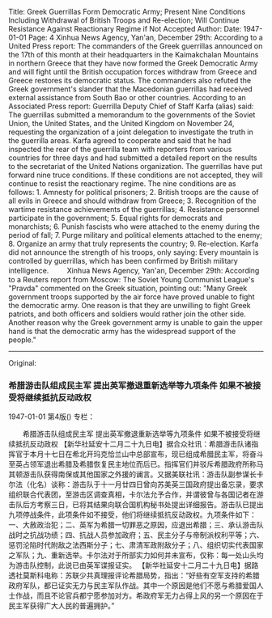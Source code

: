 Title: Greek Guerrillas Form Democratic Army; Present Nine Conditions Including Withdrawal of British Troops and Re-election; Will Continue Resistance Against Reactionary Regime if Not Accepted
Author:
Date: 1947-01-01
Page: 4
Xinhua News Agency, Yan'an, December 29th: According to a United Press report: The commanders of the Greek guerrillas announced on the 17th of this month at their headquarters in the Kaimakchalan Mountains in northern Greece that they have now formed the Greek Democratic Army and will fight until the British occupation forces withdraw from Greece and Greece restores its democratic status. The commanders also refuted the Greek government's slander that the Macedonian guerrillas had received external assistance from South Bao or other countries. According to an Associated Press report: Guerrilla Deputy Chief of Staff Karfa (alias) said: The guerrillas submitted a memorandum to the governments of the Soviet Union, the United States, and the United Kingdom on November 24, requesting the organization of a joint delegation to investigate the truth in the guerrilla areas. Karfa agreed to cooperate and said that he had inspected the rear of the guerrilla team with reporters from various countries for three days and had submitted a detailed report on the results to the secretariat of the United Nations organization. The guerrillas have put forward nine truce conditions. If these conditions are not accepted, they will continue to resist the reactionary regime. The nine conditions are as follows: 1. Amnesty for political prisoners; 2. British troops are the cause of all evils in Greece and should withdraw from Greece; 3. Recognition of the wartime resistance achievements of the guerrillas; 4. Resistance personnel participate in the government; 5. Equal rights for democrats and monarchists; 6. Punish fascists who were attached to the enemy during the period of fall; 7. Purge military and political elements attached to the enemy; 8. Organize an army that truly represents the country; 9. Re-election. Karfa did not announce the strength of his troops, only saying: Every mountain is controlled by guerrillas, which has been confirmed by British military intelligence.
　　
Xinhua News Agency, Yan'an, December 29th: According to a Reuters report from Moscow: The Soviet Young Communist League's "Pravda" commented on the Greek situation, pointing out: "Many Greek government troops supported by the air force have proved unable to fight the democratic army. One reason is that they are unwilling to fight Greek patriots, and both officers and soldiers would rather join the other side. Another reason why the Greek government army is unable to gain the upper hand is that the democratic army has the widespread support of the people."



<hr /> 

Original: 


### 希腊游击队组成民主军  提出英军撤退重新选举等九项条件  如果不被接受将继续抵抗反动政权

1947-01-01
第4版()
专栏：

　　希腊游击队组成民主军
    提出英军撤退重新选举等九项条件
    如果不被接受将继续抵抗反动政权
    【新华社延安十二月二十九日电】据合众社讯：希腊游击队诸指挥官于本月十七日在希北开玛克恰兰山中总部宣布，现已组成希腊民主军，将奋斗至英占领军退出希腊及希腊恢复民主地位而后已。指挥官们并驳斥希腊政府所称马其顿游击队获得南保或其他国家之外援的谰言。又据美联社讯：游击队副参谋长卡尔法（化名）谈称：游击队于十一月廿四日曾向苏美英三国政府提出备忘录，要求组织联合代表团，至游击区调查真相，卡尔法允予合作，并谓彼曾与各国记者在游击队后方考察三日，已将其结果向联合国机构秘书处提出详细报告。游击队已提出九项停战条件，此项条件如不接受，他们将继续抵抗反动政权。九项条件如下：一、大赦政治犯；二、英军为希腊一切罪恶之原因，应退出希腊；三、承认游击队战时之抗战功绩；四、抗战人员参加政府；五、民主分子与帝制派权利平等；六、惩罚沦陷时代附敌之法西斯分子；七、肃清军政附敌分子；八、组织切实代表国家之军队；九、重新选举。卡尔法对于所部实力如何并未宣布，仅称：每一处山头均为游击队控制，此说已由英军谍报证实。
    【新华社延安十二月二十九日电】据路透社莫斯科电称：苏联少共真理报评论希腊局势，指出：“好些有空军支持的希腊政府军队，都已证实无力与民主军队作战。其中一个原因是他们不愿与希腊爱国人士作战，而且不论官兵都宁愿参加对方。希政府军无力占得上风的另一个原因在于民主军获得广大人民的普遍拥护。”
